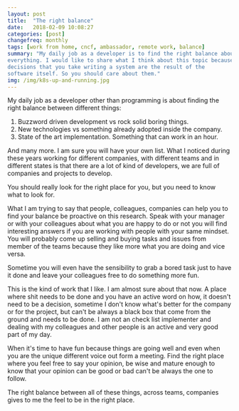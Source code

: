 ```yaml
---
layout: post
title:  "The right balance"
date:   2018-02-09 10:08:27
categories: [post]
changefreq: monthly
tags: [work from home, cncf, ambassador, remote work, balance]
summary: "My daily job as a developer is to find the right balance about
everything. I would like to share what I think about this topic because the
decisions that you take writing a system are the result of the
software itself. So you should care about them."
img: /img/k8s-up-and-running.jpg
---
```

My daily job as a developer other than programming is about finding the right
balance between different things:

1. Buzzword driven development vs rock solid boring things.
2. New technologies vs something already adopted inside the company.
3. State of the art implementation. Something that can work in an hour.

And many more. I am sure you will have your own list. What I noticed during
these years working for different companies, with different teams and in
different states is that there are a lot of kind of developers, we are full of
companies and projects to develop.

You should really look for the right place for you, but you need to know what to
look for.

What I am trying to say that people, colleagues, companies can help you to find
your balance be proactive on this research. Speak with your manager or with your
colleagues about what you are happy to do or not you will find interesting
answers if you are working with people with your same mindset. You will probably
come up selling and buying tasks and issues from member of the teams because
they like more what you are doing and vice versa.

Sometime you will even have the sensibility to grab a bored task just to have it
done and leave your colleagues free to do something more fun.

This is the kind of work that I like. I am almost sure about that now. A place
where shit needs to be done and you have an active word on how, it doesn't need
to be a decision, sometime I don't know what's better for the company or for the
project, but can't be always a black box that come from the ground and needs to
be done. I am not an check list implementer and dealing with my colleagues and
other people is an active and very good part of my day.

When it's time to have fun because things are going well and even when you are
the unique different voice out form a meeting. Find the right place where you
feel free to say your opinion, be wise and mature enough to know that your
opinion can be good or bad can't be always the one to follow.

The right balance between all of these things, across teams, companies gives to
me the feel to be in the right place.

